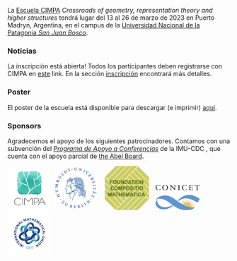 La [Escuela CIMPA](https://www.cimpa.info/en/node/9) _Crossroads of geometry, representation theory and higher structures_ tendrá lugar del 13 al 26 de marzo de 2023 en Puerto Madryn, Argentina, en el campus de la [Universidad Nacional de la Patagonia _San Juan Bosco_](http://www.unp.edu.ar). 


### Noticias

La inscripción está abierta! Todos los participantes deben registrarse con CIMPA en [este](https://www.cimpa.info/en/node/40) link. En la sección [inscripción](https://crossroads-2023-es.github.io/register.html) encontrará más detalles.

### Poster

El poster de la escuela está disponible para descargar (e imprimir) [aquí](CIMPA23poster.pdf).


### Sponsors

Agradecemos el apoyo de los siguientes patrocinadores. Contamos con una subvención del [_Programa de Apoyo a Conferencias_](https://www.mathunion.org/cdc/grants/conference-support-program) de la IMU-CDC , que cuenta con el apoyo parcial de [the Abel Board](https://abelprize.no/node/154).


[<img src="images/CIMPA-logo.png" width="100" height="100">](https://www.cimpa.info)
[<img src="images/HU-logo.png" width="100" height="100">](https://www.hu-berlin.de/en)&nbsp;&nbsp;&nbsp;
[<img src="images/compositiologo.png" width="100" height="100">](https://compositio.nl/#foundation)&nbsp;&nbsp;&nbsp;
[<img src="images/conicet.png" width="100" height="57">](https://www.conicet.gov.ar/conicet-descripcion/) 
[<img src="images/IMU-CDC.png" width="100" height="100">](https://www.mathunion.org/cdc)

